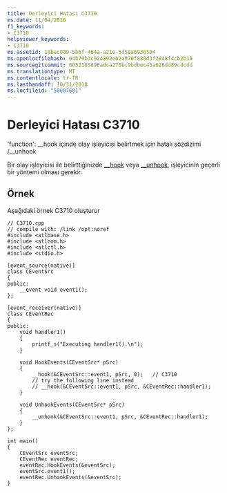 ```yaml
---
title: Derleyici Hatası C3710
ms.date: 11/04/2016
f1_keywords:
- C3710
helpviewer_keywords:
- C3710
ms.assetid: 18bec009-5b6f-464a-a21e-5d58a6936504
ms.openlocfilehash: 04b79b3c924892eb2a970f880d3f2048f4cb2b10
ms.sourcegitcommit: 6052185696adca270bc9bdbec45a626dd89cdcdd
ms.translationtype: MT
ms.contentlocale: tr-TR
ms.lasthandoff: 10/31/2018
ms.locfileid: "50607681"
---
```

# <a name="compiler-error-c3710"></a>Derleyici Hatası C3710

'function': __hook içinde olay işleyicisi belirtmek için hatalı sözdizimi /\__unhook

Bir olay işleyicisi ile belirttiğinizde [__hook](../../cpp/hook.md) veya [__unhook](../../cpp/unhook.md), işleyicinin geçerli bir yöntemi olması gerekir.

## <a name="example"></a>Örnek

Aşağıdaki örnek C3710 oluşturur

```
// C3710.cpp
// compile with: /link /opt:noref
#include <atlbase.h>
#include <atlcom.h>
#include <atlctl.h>
#include <stdio.h>

[event_source(native)]
class CEventSrc
{
public:
    __event void event1();
};

[event_receiver(native)]
class CEventRec
{
public:
    void handler1()
    {
        printf_s("Executing handler1().\n");
    }

    void HookEvents(CEventSrc* pSrc)
    {
        __hook(&CEventSrc::event1, pSrc, 0);   // C3710
        // try the following line instead
        // __hook(&CEventSrc::event1, pSrc, &CEventRec::handler1);
    }

    void UnhookEvents(CEventSrc* pSrc)
    {
        __unhook(&CEventSrc::event1, pSrc, &CEventRec::handler1);
    }
};

int main()
{
    CEventSrc eventSrc;
    CEventRec eventRec;
    eventRec.HookEvents(&eventSrc);
    eventSrc.event1();
    eventRec.UnhookEvents(&eventSrc);
}
```